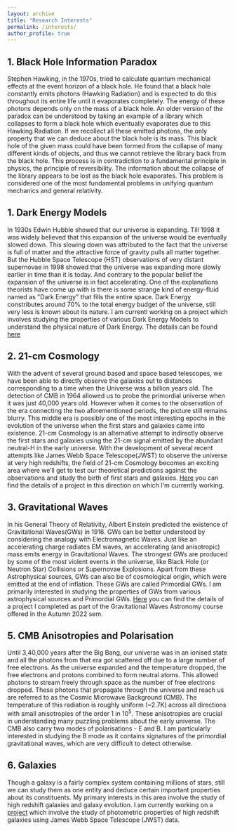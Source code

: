 ```yaml
---
layout: archive
title: "Research Interests"
permalink: /interests/
author_profile: true
---
```

<!--
{% include base_path %}

{% for post in site.Projects reversed %}
  {% include archive-single.html %}
{% endfor %}
-->
## 1. Black Hole Information Paradox <br/>
Stephen Hawking, in the 1970s, tried to calculate quantum mechanical effects at the event horizon of a black hole. He found that a black hole constantly emits photons (Hawking Radiation) and is expected to do this throughout its entire life until it evaporates completely. The energy of these photons depends only on the mass of a black hole. An older version of the paradox can be understood by taking an example of a library which collapses to form a black hole which eventually evaporates due to this Hawking Radiation. If we recollect all these emitted photons, the only property that we can deduce about the black hole is its mass. This black hole of the given mass could have been formed from the collapse of many different kinds of objects, and thus we cannot retrieve the library back from the black hole. This process is in contradiction to a fundamental principle in physics, the principle of reversibility. The information about the collapse of the library appears to be lost as the black hole evaporates. This problem is considered one of the most fundamental problems in unifying quantum mechanics and general relativity.
## 1. Dark Energy Models <br/>
In 1930s Edwin Hubble showed that our universe is expanding. Till 1998 it was widely believed that this expansion of the universe would be eventually slowed down. This slowing down was attributed to the fact that the universe is full of matter and the attractive force of gravity pulls all matter together. But the Hubble Space Telescope (HST) observations of very distant supernovae in 1998 showed that the universe was expanding more slowly earlier in time than it is today. And contrary to the popular belief the expansion of the universe is in fact accelerating. One of the explanations theorists have come up with is there is some strange kind of energy-fluid named as "Dark Energy" that fills the entire space. Dark Energy constributes around 70% to the total energy budget of the universe, still very less is known about its nature. I am currentl working on a project which involves studying the properties of various Dark Energy Models to understand the physical nature of Dark Energy. The details can be found [here](https://prakharbansal16.github.io/Projects/)
## 2. 21-cm Cosmology <br/>
With the advent of several ground based and space based telescopes, we have been able to directly
observe the galaxies out to distances corresponding to a time when the Universe was a billion
years old. The detection of CMB in 1964 allowed us to probe the primordial universe when it was
just 40,000 years old. However when it comes to the observation of the era connecting the two
aforementioned periods, the picture still remains blurry. This middle era is possibly one of the
most interesting epochs in the evolution of the universe when the first stars and galaxies came into
existence. 21-cm Cosmology is an alternative
attempt to indirectly observe the first stars and galaxies using the 21-cm signal emitted by the
abundant neutral-H in the early universe. With the development of several recent attempts
like James Webb Space Telescope(JWST) to observe the universe at very high redshifts, the field
of 21-cm Cosmology becomes an exciting area where we’ll get to test our theoretical predictions
against the observations and study the birth of first stars and galaxies. [Here](https://prakharbansal16.github.io/Projects/) you can find the details of a project in this direction on which I'm currently working. 
## 3. Gravitational Waves
In his General Theory of Relativity, Albert Einstein predicted the existence of Gravitational Waves(GWs) in 1916. GWs can be better understood by considering the analogy with Electromagnetic Waves. Just like an accelerating charge radiates EM waves, an accelerating (and anisotropic) mass emits energy in Gravitational Waves. The strongest GWs are produced by some of the most violent events in the universe, like Black Hole (or Neutron Star) Collisions or Supernovae Explosions. Apart from these Astrophysical sources, GWs can also be of cosmological origin, which were emitted at the end of inflation. These GWs are called Primordial GWs. I am primarily interested in studying the properties of GWs from various astrophysical sources and Primordial GWs. [Here](https://prakharbansal16.github.io/Projects/) you can find the details of a project I completed as part of the Gravitational Waves Astronomy course offered in the Autumn 2022 sem.
## 5. CMB Anisotropies and Polarisation
Until 3,40,000 years after the Big Bang, our universe was in an ionised state and all the photons from that era got scattered off due to a large number of free electrons. As the universe expanded and the temperature dropped, the free electrons and protons combined to form neutral atoms. This allowed photons to stream freely through space as the number of free electrons dropped. These photons that propagate through the universe and reach us are referred to as the Cosmic Microwave Background (CMB). The temperature of this radiation is roughly uniform (~2.7K) across all directions with small anisotropies of the order 1 in $10^5$. These anisotropies are crucial in understanding many puzzling problems about the early universe. The CMB also carry two modes of polarisations - E and B. I am particularly interested in studying the B mode as it contains signatures of the primordial gravitational waves, which are very difficult to detect otherwise. 
## 6. Galaxies
Though a galaxy is a fairly complex system containing millions of stars, still we can study them as one entity and deduce certain important properties about its constituents. My primary interests in this area involve the study of high redshift galaxies and galaxy evolution. I am currently working on a [project](https://prakharbansal16.github.io/Projects/) which involve the study of photometric properties of high redshift galaxies using James Webb Space Telescope (JWST) data. 

